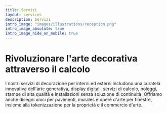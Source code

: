 ```yaml
---
title: Servizi
layout: services
description: Servizi
intro_image: "images/illustrations/reception.png"
intro_image_absolute: true
intro_image_hide_on_mobile: true
---
```


# Rivoluzionare l'arte decorativa attraverso il calcolo

I nostri servizi di decorazione per interni ed esterni includono una curatela innovativa dell'arte generativa, display digitali, servizi di calcolo, noleggi, stampe di alta qualità e installazioni senza soluzione di continuità. Offriamo anche disegni unici per pavimenti, murales e opere d'arte per finestre, insieme alla tokenizzazione per la proprietà e il commercio d'arte.
